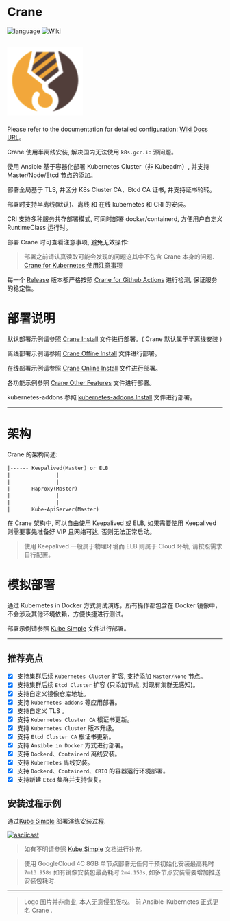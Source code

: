 # Crane
![language](https://img.shields.io/badge/language-Ansible-green.svg) [![Wiki](https://img.shields.io/badge/docs-94%25-green.svg)](https://wiki.shileizcc.com/display/CASE/Ansible+Kubernetes+Cluster)

![logo-w50](logo/new-crane-logo_w177_h160.png)
---

Please refer to the documentation for detailed configuration: [Wiki Docs URL](https://wiki.shileizcc.com/display/CASE/Ansible+Kubernetes+Cluster)。

Crane 使用半离线安装, 解决国内无法使用 `k8s.gcr.io` 源问题。

使用 Ansible 基于容器化部署 Kubernetes Cluster（非 Kubeadm）, 并支持 Master/Node/Etcd 节点的添加。

部署全局基于 TLS, 并区分 K8s Cluster CA、Etcd CA 证书, 并支持证书轮转。

部署时支持半离线(默认)、离线 和 在线 kubernetes 和 CRI 的安装。

CRI 支持多种服务共存部署模式, 可同时部署 docker/containerd, 方便用户自定义 RuntimeClass 运行时。

部署 Crane 时可查看注意事项, 避免无效操作:

> 部署之前请认真读取可能会发现的问题这其中不包含 Crane 本身的问题. [Crane for Kubernetes 使用注意事项](docs/MattersNeedingAttention.md)

每一个 [Release](https://github.com/slzcc/crane/releases) 版本都严格按照 [Crane for Github Actions](https://github.com/slzcc/crane/actions) 进行检测, 保证服务的稳定性。

# 部署说明

默认部署示例请参照 [Crane Install](./docs/INSTALL.md) 文件进行部署。( Crane 默认属于半离线安装 )

离线部署示例请参照 [Crane Offine Install](./docs/OFFINE_INSTALL.md) 文件进行部署。

在线部署示例请参照 [Crane Online Install](./docs/ONLINE_INSTALL.md) 文件进行部署。

各功能示例参照 [Crane Other Features](./docs/FunctionalSpecifications.md) 文件进行部署。

kubernetes-addons 参照 [kubernetes-addons Install](./crane/roles/kubernetes-addons) 文件进行部署。

---
# 架构

Crane 的架构简述:

```
|------ Keepalived(Master) or ELB
|               |
|               |
|       Haproxy(Master)
|               |
|               |
|       Kube-ApiServer(Master)
```
在 Crane 架构中, 可以自由使用 Keepalived 或 ELB, 如果需要使用 Keepalived 则需要事先准备好 VIP 且网络可达, 否则无法正常启动。

> 使用 Keepalived 一般属于物理环境而 ELB 则属于 Cloud 环境, 请按照需求自行配置。

# 模拟部署

通过 Kubernetes in Docker 方式测试演练，所有操作都包含在 Docker 镜像中，不会涉及其他环境依赖，方便快捷进行测试。

部署示例请参照 [Kube Simple](./kube-simple/README.md) 文件进行部署。

---

## 推荐亮点

- [x] 支持集群后续 `Kubernetes Cluster` 扩容, 支持添加 `Master/None` 节点。
- [x] 支持集群后续 `Etcd Cluster` 扩容 (只添加节点, 对现有集群无感知)。
- [x] 支持自定义镜像仓库地址。
- [x] 支持 `kubernetes-addons` 等应用部署。
- [x] 支持自定义 TLS 。
- [x] 支持 `Kubernetes Cluster CA` 根证书更新。
- [x] 支持 `Kubernetes Cluster` 版本升级。
- [x] 支持 `Etcd Cluster CA` 根证书更新。
- [x] 支持 `Ansible in Docker` 方式进行部署。
- [x] 支持 `Dockerd`、`Containerd` 离线安装。
- [x] 支持 `Kubernetes` 离线安装。
- [x] 支持 `Dockerd`、`Containerd`、`CRIO` 的容器运行环境部署。
- [x] 支持新建 `Etcd` 集群并支持恢复。

## 安装过程示例

通过[Kube Simple](./kube-simple/README.md) 部署演练安装过程.

[![asciicast](https://asciinema.org/a/uyVFgcNEUiv9AciahaTFCRvM6.svg)](https://asciinema.org/a/uyVFgcNEUiv9AciahaTFCRvM6)

> 如有不明请参照 [Kube Simple](./kube-simple/README.md) 文档进行补充.

> 使用 GoogleCloud 4C 8GB 单节点部署无任何干预初始化安装最高耗时 `7m13.958s` 如有镜像安装包最高耗时 `2m4.153s`, 如多节点安装需要增加推送安装包耗时.

---

> Logo 图片并非商业, 本人无意侵犯版权。 前 Ansible-Kubernetes 正式更名 Crane .
